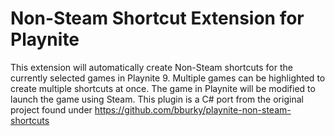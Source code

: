 # Non-Steam Shortcut Extension for Playnite
This extension will automatically create Non-Steam shortcuts for the currently selected games in Playnite 9. Multiple games can be highlighted to create multiple shortcuts at once. The game in Playnite will be modified to launch the game using Steam. This plugin is a C# port from the original project found under https://github.com/bburky/playnite-non-steam-shortcuts
